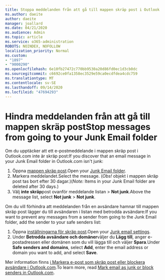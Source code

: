 ```yaml
---
title: Stoppa meddelanden från att gå till mappen skräp post i Outlook.com
ms.author: daeite
author: daeite
manager: joallard
ms.date: 04/21/2020
ms.audience: Admin
ms.topic: article
ms.service: o365-administration
ROBOTS: NOINDEX, NOFOLLOW
localization_priority: Normal
ms.custom:
- "1897"
- "9000290"
ms.openlocfilehash: 6e10fb27472c770bb9530a20d86fd0ec1d3cb0dc
ms.sourcegitcommit: c6692ce0fa1358ec3529e59ca0ecdfdea4cdc759
ms.translationtype: MT
ms.contentlocale: sv-SE
ms.lasthandoff: 09/14/2020
ms.locfileid: "47694293"
---
```

# <a name="stop-messages-from-going-to-your-junk-email-folder"></a><span data-ttu-id="77d4b-102">Hindra meddelanden från att gå till mappen skräp post</span><span class="sxs-lookup"><span data-stu-id="77d4b-102">Stop messages from going to your Junk Email folder</span></span>

<span data-ttu-id="77d4b-103">Om du upptäcker att ett e-postmeddelande i mappen skräp post i Outlook.com inte är skräp post:</span><span class="sxs-lookup"><span data-stu-id="77d4b-103">If you discover that an email message in your Junk Email folder in Outlook.com isn't junk:</span></span>

1. <span data-ttu-id="77d4b-104">Öppna [mappen skräp post](https://outlook.live.com/mail/junkemail).</span><span class="sxs-lookup"><span data-stu-id="77d4b-104">Open your [Junk Email folder](https://outlook.live.com/mail/junkemail).</span></span>
1. <span data-ttu-id="77d4b-105">Markera meddelandet.</span><span class="sxs-lookup"><span data-stu-id="77d4b-105">Select the message.</span></span> <span data-ttu-id="77d4b-106">(*Obs!* objekt i mappen skräp post tas bort efter 30 dagar.)</span><span class="sxs-lookup"><span data-stu-id="77d4b-106">(*Note:* Items in your Junk Email folder are deleted after 30 days.)</span></span>
1. <span data-ttu-id="77d4b-107">Välj **inte skräp**post ovanför meddelande listan  >  **Not junk**.</span><span class="sxs-lookup"><span data-stu-id="77d4b-107">Above the message list, select **Not junk** > **Not junk**.</span></span>

<span data-ttu-id="77d4b-108">Om du vill förhindra att meddelanden från en avsändare hamnar till mappen skräp post lägger du till avsändaren i listan med betrodda avsändare:</span><span class="sxs-lookup"><span data-stu-id="77d4b-108">If you want to prevent any messages from a sender from going to the Junk Email folder, add the sender to your safe senders list:</span></span>

1. <span data-ttu-id="77d4b-109">Öppna [inställningarna för skräp post](https://go.microsoft.com/fwlink/?linkid=2035804).</span><span class="sxs-lookup"><span data-stu-id="77d4b-109">Open your [Junk email settings](https://go.microsoft.com/fwlink/?linkid=2035804).</span></span>
1. <span data-ttu-id="77d4b-110">Under **Betrodda avsändare och domäner**väljer du **Lägg till**, anger e-postadressen eller domänen som du vill lägga till och väljer **Spara**.</span><span class="sxs-lookup"><span data-stu-id="77d4b-110">Under **Safe senders and domains**, select **Add**, enter the email address or domain you want to add, and select **Save**.</span></span>

<span data-ttu-id="77d4b-111">Mer information finns [i Markera e-post som skräp post eller blockera avsändare i Outlook.com](https://support.office.com/article/a3ece97b-82f8-4a5e-9ac3-e92fa6427ae4?wt.mc_id=Office_Outlook_com_Alchemy).</span><span class="sxs-lookup"><span data-stu-id="77d4b-111">To learn more, read [Mark email as junk or block senders in Outlook.com](https://support.office.com/article/a3ece97b-82f8-4a5e-9ac3-e92fa6427ae4?wt.mc_id=Office_Outlook_com_Alchemy).</span></span>
